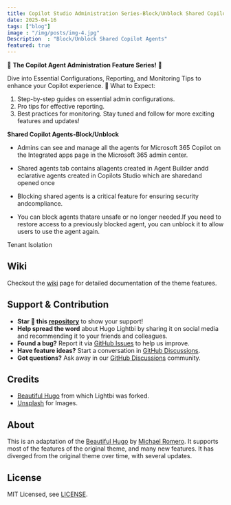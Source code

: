 ```yaml
---
title: Copilot Studio Administration Series-Block/Unblock Shared Copilot Agents
date: 2025-04-16
tags: ["blog"]
image : "/img/posts/img-4.jpg"
Description  : "Block/Unblock Shared Copilot Agents"
featured: true
---
```

🚀 **The Copilot Agent Administration Feature Series!** 🚀

Dive into Essential Configurations, Reporting, and Monitoring Tips to enhance your Copilot experience.
🔧 What to Expect:
1. Step-by-step guides on essential admin configurations.
2. Pro tips for effective reporting.
3. Best practices for monitoring.
Stay tuned and follow for more exciting features and updates!

**Shared Copilot Agents-Block/Unblock**
* Admins can see and manage all the agents for Microsoft 365 Copilot on the Integrated apps page in the Microsoft 365 admin center.

* Shared agents tab contains allagents created in Agent Builder andd eclarative agents created in Copilots Studio which are sharedand opened once
* Blocking shared agents is a critical feature for ensuring security andcompliance. 
* You can block agents thatare unsafe or no longer needed.If you need to restore access to a previously blocked agent, you can unblock it to allow users to use the agent again.





Tenant Isolation
## Wiki

Checkout the [wiki](https://github.com/binokochumolvarghese/lightbi-hugo/wiki) page for detailed documentation of the theme features.

## Support & Contribution

- **Star 🌟 this [repository](https://github.com/binokochumolvarghese/lightbi-hugo)** to show your support!
- **Help spread the word** about Hugo Lightbi by sharing it on social media and recommending it to your friends and colleagues.
- **Found a bug?** Report it via [GitHub Issues](https://github.com/binokochumolvarghese/lightbi-hugo/issues/new) to help us improve.
- **Have feature ideas?** Start a conversation in [GitHub Discussions](https://github.com/binokochumolvarghese/lightbi-hugo/discussions).
- **Got questions?** Ask away in our [GitHub Discussions](https://github.com/binokochumolvarghese/lightbi-hugo/discussions) community.

## Credits

- [Beautiful Hugo](https://github.com/halogenica/beautifulhugo) from which Lightbi was forked.
- [Unsplash](https://unsplash.com/) for Images.

## About

This is an adaptation of the [Beautiful Hugo](https://github.com/halogenica/beautifulhugo) by [Michael Romero](https://github.com/halogenica). It supports most of the features of the original theme, and many new features. It has diverged from the original theme over time, with several updates.

## License

MIT Licensed, see [LICENSE](https://github.com/binokochumolvarghese/lightbi-hugo/blob/master/LICENSE).



